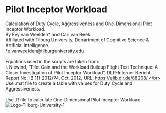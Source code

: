 # Pilot Inceptor Workload
Calculation of Duty Cycle, Aggressiveness and One-Dimensional Pilot Inceptor Workload.
<br>By Evy van Weelden* and Carl van Beek.
<br>Affiliated with Tilburg University, Department of Cognitive Science & Artificial Intelligence.
<br>*e.vanweelden@tilburguniversity.edu</br>
<br>Equations used in the scripts are taken from:</br>
I. Niewind, “Pilot Gain and the Workload Buildup Flight Test Technique: A Closer Investigation of Pilot Inceptor Workload”, DLR-Interner Bericht, Report No. IB 111-2012/74, Oct. 2012, URL: https://elib.dlr.de/88208/.</br>
<br>Use .mat file to create a table with values for Duty Cycle and Aggressiveness.</br>
<br>Use .R file to calculate One-Dimensional Pilot Inceptor Workload.</br>
![Logo-Tilburg-University-1](https://github.com/evyvanweelden/PilotInceptorWorkload/assets/89483153/5cc2267a-b5ed-4e30-b4eb-3c669a614cad)
